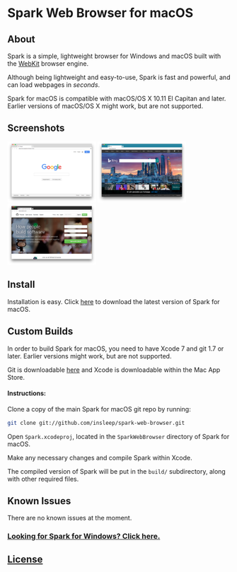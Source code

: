 # Spark Web Browser for macOS

## About

Spark is a simple, lightweight browser for Windows and macOS built with the [WebKit](https://webkit.org) browser engine.

Although being lightweight and easy-to-use, Spark is fast and powerful, and can load webpages in *seconds*.

Spark for macOS is compatible with macOS/OS X 10.11 El Capitan and later. Earlier versions of macOS/OS X might work, but are not supported.

## Screenshots

<img src="./Screenshots/Screenshot1.png" alt="Screenshot1" width="200" />
<img src="./Screenshots/Screenshot2.png" alt="Screenshot2" width="200" />
<img src="./Screenshots/Screenshot3.png" alt="Screenshot3" width="200" />

## Install

Installation is easy. Click [here](https://github.com/insleep/spark-web-browser/releases/) to download the latest version of Spark for macOS.

## Custom Builds

In order to build Spark for macOS, you need to have Xcode 7 and git 1.7 or later. Earlier versions might work, but are not supported.

Git is downloadable [here](https://git-scm.com/downloads) and Xcode is downloadable within the Mac App Store.

#### Instructions:

Clone a copy of the main Spark for macOS git repo by running:

```bash
git clone git://github.com/insleep/spark-web-browser.git
```

Open `Spark.xcodeproj`, located in the `SparkWebBrowser` directory of Spark for macOS.

Make any necessary changes and compile Spark within Xcode.

The compiled version of Spark will be put in the `build/` subdirectory, along with other required files.

## Known Issues
There are no known issues at the moment.

### [Looking for Spark for Windows? Click here.](https://github.com/insleep/SparkWebBrowser-Windows/)

## [License](https://github.com/insleep/spark-web-browser/blob/master/LICENSE)
